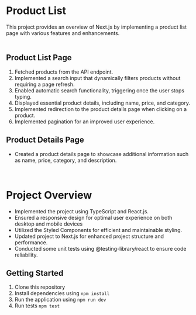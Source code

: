 # Product List

This project provides an overview of Next.js by implementing a product list page with various features and enhancements.<br /><br />


## Product List Page 


1. Fetched products from the API endpoint.
2. Implemented a search input that dynamically filters products without requiring a page refresh.
3. Enabled automatic search functionality, triggering once the user stops typing.
4. Displayed essential product details, including name, price, and category.
5. Implemented redirection to the product details page when clicking on a product.
6. Implemented pagination for an improved user experience.

## Product Details Page

- Created a product details page to showcase additional information such as name, price, category, and description.
<br />

# Project Overview

- Implemented the project using TypeScript and React.js.
- Ensured a responsive design for optimal user experience on both desktop and mobile devices
 - Utilized the Styled Components for efficient and maintainable styling.
 - Updated project to Next.js for enhanced project structure and performance.
 - Conducted some unit tests using @testing-library/react to ensure code reliability.

## Getting Started

1. Clone this repository
2. Install dependencies using `npm install`
3. Run the application using `npm run dev`
4. Run tests `npm test`<br />